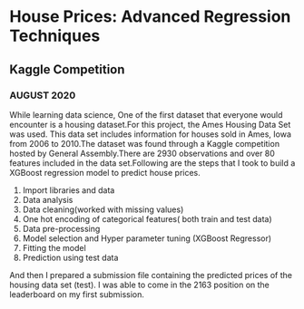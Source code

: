 # House Prices: Advanced Regression Techniques
## Kaggle Competition
### AUGUST 2020

While learning data science, One of the first dataset that everyone would encounter is a housing dataset.For this project, the Ames Housing Data Set was used. This data set includes information for houses sold in Ames, Iowa from 2006 to 2010.The dataset was found through a Kaggle competition hosted by General Assembly.There are 2930 observations and over 80 features included in the data set.Following are the steps that I took to build a XGBoost regression model to predict house prices.

 1. Import libraries and data
 2. Data analysis
 3. Data cleaning(worked with missing values)
 4. One hot encoding of categorical features( both train and test data)
 5. Data pre-processing
 6. Model selection and Hyper parameter tuning (XGBoost Regressor)
 7. Fitting the model
 8. Prediction using test data
 
And then I prepared a submission file containing the predicted prices of the housing data set (test). I was able to come in the 2163 position on the leaderboard on my first submission.
 
 
